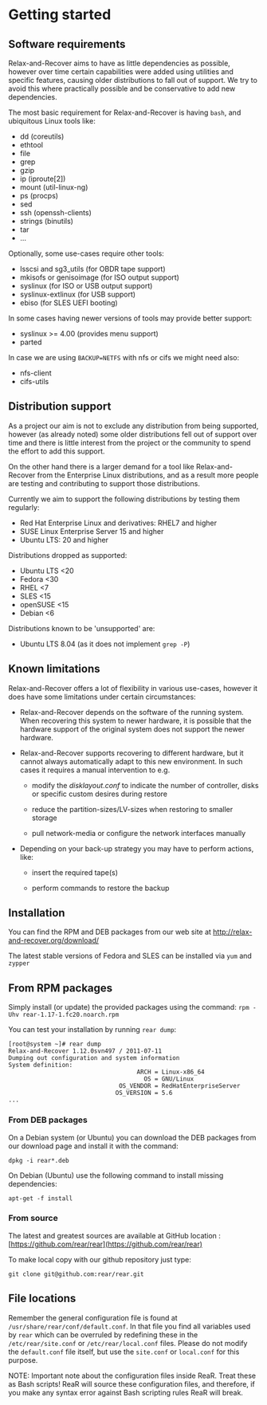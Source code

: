 
# Getting started

## Software requirements
Relax-and-Recover aims to have as little dependencies as possible, however
over time certain capabilities were added using utilities and specific
features, causing older distributions to fall out of support. We try to avoid
this where practically possible and be conservative to add new dependencies.

The most basic requirement for Relax-and-Recover is having `bash`, and
ubiquitous Linux tools like:

 - dd (coreutils)
 - ethtool
 - file
 - grep
 - gzip
 - ip (iproute[2])
 - mount (util-linux-ng)
 - ps (procps)
 - sed
 - ssh (openssh-clients)
 - strings (binutils)
 - tar
 - ...

Optionally, some use-cases require other tools:

 - lsscsi and sg3_utils (for OBDR tape support)
 - mkisofs or genisoimage (for ISO output support)
 - syslinux (for ISO or USB output support)
 - syslinux-extlinux (for USB support)
 - ebiso (for SLES UEFI booting)

In some cases having newer versions of tools may provide better support:

 - syslinux >= 4.00 (provides menu support)
 - parted

In case we are using `BACKUP=NETFS` with nfs or cifs we might need also:

 - nfs-client
 - cifs-utils

## Distribution support

As a project our aim is not to exclude any distribution from being supported,
however (as already noted) some older distributions fell out of support over
time and there is little interest from the project or the community to spend
the effort to add this support.

On the other hand there is a larger demand for a tool like Relax-and-Recover
from the Enterprise Linux distributions, and as a result more people are
testing and contributing to support those distributions.

Currently we aim to support the following distributions by testing them
regularly:

 - Red Hat Enterprise Linux and derivatives: RHEL7 and higher
 - SUSE Linux Enterprise Server 15 and higher
 - Ubuntu LTS: 20 and higher

Distributions dropped as supported:

 - Ubuntu LTS <20
 - Fedora <30
 - RHEL <7
 - SLES <15
 - openSUSE <15
 - Debian <6

Distributions known to be 'unsupported' are:

 - Ubuntu LTS 8.04 (as it does not implement `grep -P`)


## Known limitations

Relax-and-Recover offers a lot of flexibility in various use-cases, however it
does have some limitations under certain circumstances:

 - Relax-and-Recover depends on the software of the running system. When
   recovering this system to newer hardware, it is possible that the hardware
   support of the original system does not support the newer hardware.

 - Relax-and-Recover supports recovering to different hardware, but it cannot
   always automatically adapt to this new environment. In such cases it
   requires a manual intervention to e.g.

   * modify the _disklayout.conf_ to indicate the number of controller, disks
     or specific custom desires during restore

   * reduce the partition-sizes/LV-sizes when restoring to smaller storage

   * pull network-media or configure the network interfaces manually

 - Depending on your back-up strategy you may have to perform actions, like:

   * insert the required tape(s)

   * perform commands to restore the backup


## Installation

You can find the RPM and DEB packages from our web site at http://relax-and-recover.org/download/

The latest stable versions of Fedora and SLES can be installed via `yum` and `zypper`

## From RPM packages

Simply install (or update) the provided packages using
the command: `rpm -Uhv rear-1.17-1.fc20.noarch.rpm`

You can test your installation by running `rear dump`:

    [root@system ~]# rear dump
    Relax-and-Recover 1.12.0svn497 / 2011-07-11
    Dumping out configuration and system information
    System definition:
                                        ARCH = Linux-x86_64
                                          OS = GNU/Linux
                                   OS_VENDOR = RedHatEnterpriseServer
                                  OS_VERSION = 5.6
    ...

### From DEB packages

On a Debian system (or Ubuntu) you can download the DEB packages from our download page and install it with the command:

    dpkg -i rear*.deb

On Debian (Ubuntu) use the following command to install missing dependencies:

    apt-get -f install

### From source

The latest and greatest sources are available at GitHub location : [https://github.com/rear/rear](https://github.com/rear/rear)

To make local copy with our github repository just type:

    git clone git@github.com:rear/rear.git

## File locations

Remember the general configuration file is found at `/usr/share/rear/conf/default.conf`. In that file you find all variables used by `rear` which can be overruled by redefining these in the `/etc/rear/site.conf` or `/etc/rear/local.conf` files. Please do not modify the `default.conf` file itself, but use the `site.conf` or `local.conf` for this purpose.

NOTE: Important note about the configuration files inside ReaR. Treat these as Bash scripts! ReaR will source these configuration files, and therefore, if you make any syntax error against Bash scripting rules ReaR will break.
